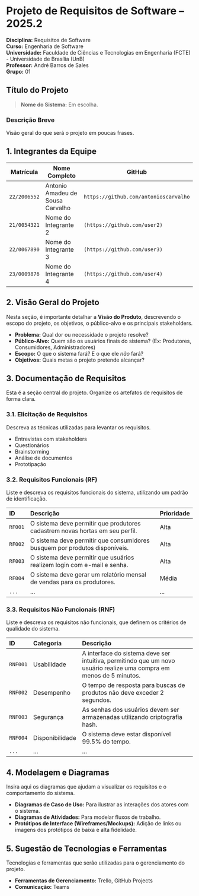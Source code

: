 # Projeto de Requisitos de Software – 2025.2

**Disciplina:** Requisitos de Software  
**Curso:** Engenharia de Software  
**Universidade:** Faculdade de Ciências e Tecnologias em Engenharia (FCTE) - Universidade de Brasília (UnB)  
**Professor:** André Barros de Sales  
**Grupo:** 01

## Título do Projeto

> **Nome do Sistema:** Em escolha.

### Descrição Breve

Visão geral do que será o projeto em poucas frases.

## 1. Integrantes da Equipe

| Matrícula    | Nome Completo                       | GitHub                                          |
| ------------ | ----------------------------------  | ----------------------------------------------- |
| `22/2006552` | Antonio Amadeu de Sousa Carvalho    | `https://github.com/antonioscarvalho`           |
| `21/0054321` | Nome do Integrante 2                | `(https://github.com/user2)`                    |
| `22/0067890` | Nome do Integrante 3                | `(https://github.com/user3)`                    |
| `23/0009876` | Nome do Integrante 4                | `(https://github.com/user4)`                    |

## 2. Visão Geral do Projeto

Nesta seção, é importante detalhar a **Visão do Produto**, descrevendo o escopo do projeto, os objetivos, o público-alvo e os principais stakeholders.

- **Problema:** Qual dor ou necessidade o projeto resolve?
- **Público-Alvo:** Quem são os usuários finais do sistema? (Ex: Produtores, Consumidores, Administradores)
- **Escopo:** O que o sistema fará? E o que ele *não* fará?
- **Objetivos:** Quais metas o projeto pretende alcançar?

## 3. Documentação de Requisitos

Esta é a seção central do projeto. Organize os artefatos de requisitos de forma clara.

### 3.1. Elicitação de Requisitos

Descreva as técnicas utilizadas para levantar os requisitos.
- Entrevistas com stakeholders
- Questionários
- Brainstorming
- Análise de documentos
- Prototipação

### 3.2. Requisitos Funcionais (RF)

Liste e descreva os requisitos funcionais do sistema, utilizando um padrão de identificação.

| ID    | Descrição                                                                      | Prioridade |
| :---- | :------------------------------------------------------------------------------- | :--------- |
| `RF001` | O sistema deve permitir que produtores cadastrem novas hortas em seu perfil.     | Alta       |
| `RF002` | O sistema deve permitir que consumidores busquem por produtos disponíveis.      | Alta       |
| `RF003` | O sistema deve permitir que usuários realizem login com e-mail e senha.         | Alta       |
| `RF004` | O sistema deve gerar um relatório mensal de vendas para os produtores.          | Média      |
| `...`   | ...                                                                              | ...        |

### 3.3. Requisitos Não Funcionais (RNF)

Liste e descreva os requisitos não funcionais, que definem os critérios de qualidade do sistema.

| ID    | Categoria      | Descrição                                                                  |
| :---- | :------------- | :------------------------------------------------------------------------- |
| `RNF001`| Usabilidade    | A interface do sistema deve ser intuitiva, permitindo que um novo usuário realize uma compra em menos de 5 minutos. |
| `RNF002`| Desempenho     | O tempo de resposta para buscas de produtos não deve exceder 2 segundos.   |
| `RNF003`| Segurança      | As senhas dos usuários devem ser armazenadas utilizando criptografia hash. |
| `RNF004`| Disponibilidade| O sistema deve estar disponível 99.5% do tempo.                            |
| `...`   | ...            | ...                                                                        |

## 4. Modelagem e Diagramas

Insira aqui os diagramas que ajudam a visualizar os requisitos e o comportamento do sistema.

- **Diagramas de Caso de Uso:** Para ilustrar as interações dos atores com o sistema.
- **Diagramas de Atividades:** Para modelar fluxos de trabalho.
- **Protótipos de Interface (Wireframes/Mockups):** Adição de links ou imagens dos protótipos de baixa e alta fidelidade.

## 5. Sugestão de Tecnologias e Ferramentas

Tecnologias e ferramentas que serão utilizadas para o gerenciamento do projeto.

- **Ferramentas de Gerenciamento:** Trello, GitHub Projects
- **Comunicação:** Teams
